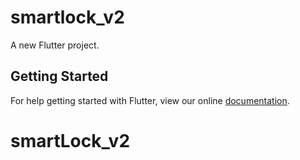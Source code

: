# smartlock_v2

A new Flutter project.

## Getting Started

For help getting started with Flutter, view our online
[documentation](https://flutter.io/).
# smartLock_v2
